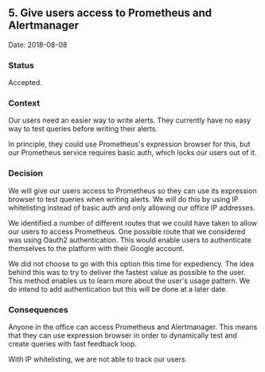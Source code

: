 ## 5. Give users access to Prometheus and Alertmanager

Date: 2018-08-08

### Status

Accepted.

### Context

Our users need an easier way to write alerts.  They currently have no
easy way to test queries before writing their alerts.

In principle, they could use Prometheus's expression browser for this,
but our Prometheus service requires basic auth, which locks our users
out of it.

### Decision

We will give our users access to Prometheus so they can use its
expression browser to test queries when writing alerts. We will
do this by using IP whitelisting instead of basic auth and
only allowing our office IP addresses.

We identified a number of different routes that we could have taken to
allow our users to access Prometheus.  One possible route that we
considered was using Oauth2 authentication. This would enable users to
authenticate themselves to the platform with their Google account.

We did not choose to go with this option this time for expediency.
The idea behind this was to try to deliver the fastest value as
possible to the user. This method enables us to learn more about the user's
usage pattern. We do intend to add authentication but this will be done at
a later date.

### Consequences

Anyone in the office can access Prometheus and Alertmanager. This means that
they can use expression browser in order to dynamically test and create queries
with fast feedback loop.

With IP whitelisting, we are not able to track our users.

